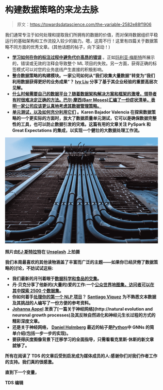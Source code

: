 # 构建数据策略的来龙去脉

> 原文：<https://towardsdatascience.com/the-variable-2582e88f1906>

我们通常专注于如何处理和提取我们所拥有的数据的价值，而对保持数据组织平稳运行的基础架构和工作流投入较少的脑力。嗯，这周不行！这里有四篇关于数据策略不同方面的优秀文章。(其他话题的帖子，向下滚动！)

*   [**学习如何在你的标注过程中避免代价高昂的错误**](/avoiding-top-pitfalls-in-annotation-projects-a3165c5e278f) 。正如[玛利亚·梅斯特](https://medium.com/u/7e4830fd2369?source=post_page-----2582e88f1906--------------------------------)所展示的，错误或无效的注释会导致整个 ML 项目的失败。另一方面，获得正确的标签模式可以对您的业务底线产生直接的积极影响。
*   </connect-the-dots-in-data-strategy-56f65a1e63a5>**整合数据策略的构建模块。一家公司如何从“我们收集大量数据”转变为“我们利用数据获得更好的业务成果”？ [Ivy Liu](https://medium.com/u/71fa5614d897?source=post_page-----2582e88f1906--------------------------------) 分享了基于其企业经验的重要高层次见解。**
*   **[**什么时候需要自己的数据平台？随着数据架构解决方案和框架的激增，领导者有时很难决定正确的方法。巴尔·摩西(Barr Moses)汇编了一份症状清单，表明一家公司应该更认真地考虑其数据管理策略。**](/building-a-data-platform-7-signs-its-time-to-invest-in-data-quality-c0822a9c2177)**
*   **[**单元测试，以及如何充分利用它们**](/data-quality-unit-tests-in-pyspark-using-great-expectations-e2e2c0a2c102) 。Karen Bajador Valencia 在探索数据策略的一个更实际的方面时，放大了数据质量单元测试，它可以是确保数据完整性的工具，也可以防止数据引发的灾难。这篇有用的文章关注 PySpark 和 Great Expectations 的集成，以实现一个健壮的大数据处理工作流。**

**![](img/330146377af2c45236511882c97954a5.png)**

**照片由[EJ·斯特拉特](https://unsplash.com/@xoforoct?utm_source=medium&utm_medium=referral)在 [Unsplash](https://unsplash.com?utm_source=medium&utm_medium=referral) 上拍摄**

**我们本周最喜欢的其他读物涵盖了丰富而广泛的主题——如果你已经厌倦了数据策略的讨论，不妨试试这些:**

*   **我们最新的月刊着眼于[数据科学和食品的交集](/march-edition-data-and-the-food-we-eat-56a2861c8b0c)。**
*   **丹·贝克分享了他新的(大量的)爱的工作:一个[公众世界地图集，访问者可以在其中探索 2500 个数据集](/ive-built-a-public-world-atlas-with-2-500-datasets-to-explore-8b9ae799e345)。**
*   **你如何着手[处理你的第一个 NLP 项目](/approaching-your-first-nlp-project-7f3df530d350)？ [Santiago Víquez](https://medium.com/u/85c82fdad717?source=post_page-----2582e88f1906--------------------------------) 为不熟悉文本数据及其挑战的人编写了一份方便的参考资料。**
*   **[Johanna Appel](https://medium.com/u/ede7381126aa?source=post_page-----2582e88f1906--------------------------------) 发表了[一篇关于神经网络](http://natural evolution and neuronal growth processes)及其反映自然进化和神经元生长过程的方式的精彩深度文章。**
*   **还是关于神经网络， [Daniel Holmberg](https://medium.com/u/2d27baf27007?source=post_page-----2582e88f1906--------------------------------) 最近的帖子是[Python](/graph-neural-networks-in-python-c310c7c18c83)中 GNNs 的简单介绍(包括一步一步的实现)。**
*   **要获得灰度图像背景下迁移学习的全面指导，只需看看克里斯·休斯的新文章就够了。**

**所有在阅读了 TDS 的文章后受到启发成为媒体成员的人:感谢你们对我们作者工作的支持。我们真的很感激。**

**直到下一个变量，**

**TDS 编辑**